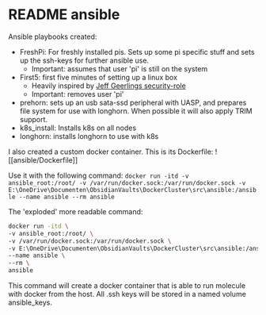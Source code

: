 # README ansible

Ansible playbooks created:
- FreshPi: For freshly installed pis. Sets up some pi specific stuff and sets up the ssh-keys for further ansible use.
	 - Important: assumes that user 'pi' is still on the system
 - First5: first five minutes of setting up a linux box
    - Heavily inspired by [Jeff Geerlings security-role](https://github.com/geerlingguy/ansible-role-security)
    - Important: removes user 'pi'
 - prehorn: sets up an usb sata-ssd peripheral with UASP, and prepares file system for use with longhorn. When possible it will also apply TRIM support.
 - k8s_install: Installs k8s on all nodes
 - longhorn: installs longhorn to use with k8s

I also created a custom docker container. This is its Dockerfile:
![[ansible/Dockerfile]]

Use it with the following command:
`docker run -itd -v ansible_root:/root/ -v /var/run/docker.sock:/var/run/docker.sock -v E:\OneDrive\Documenten\ObsidianVaults\DockerCluster\src\ansible:/ansible --name ansible --rm ansible`

The 'exploded' more readable command:
```bash
docker run -itd \
-v ansible_root:/root/ \
-v /var/run/docker.sock:/var/run/docker.sock \
-v E:\OneDrive\Documenten\ObsidianVaults\DockerCluster\src\ansible:/ansible \
--name ansible \
--rm \
ansible
```

This command will create a docker container that is able to run molecule with docker from the host. All .ssh keys will be stored in a named volume ansible_keys.
